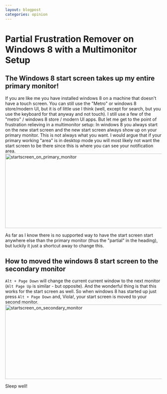 ```yaml
---
layout: blogpost
categories: opinion
---
```


# Partial Frustration Remover on Windows 8 with a Multimonitor Setup

<h2>The Windows 8 start screen takes up my entire primary monitor!</h2>
<p>
If you are like me you have installed windows 8 on a machine that doesn't have a touch screen. You can still use the "Metro" or windows 8 store/modern UI, but it is of little use I think (well, except for search, but you use the keyboard for that anyway and not touch). I still use a few of the "metro" / windows 8 store / modern UI apps. But let me get to the point of frustration relieving in a multimonitor setup: In windows 8 you always start on the new start screen and the new start screen always show up on your primary monitor. This is not always what you want. I would argue that if your primary working "area" is in desktop mode you will most likely not want the start screen to be there since this is where you can see your notification area. 

<img src="https://steenhulthin.github.io/blog/wp-content/uploads/2013/04/startscreen_on_primary_monitor.png" alt="startscreen_on_primary_monitor" width="768" height="240" class="alignnone size-full wp-image-351" />

As far as I know there is no supported way to have the start screen start anywhere else than the primary monitor (thus the "partial" in the heading), but luckily it just a shortcut away to change this. 
</p>

<h2>How to moved the windows 8 start screen to the secondary monitor</h2>
<p>
<code>Alt + Page Down</code> will change the current current window to the next monitor (<code>Alt Page Up</code> is similar - but opposite). And the wonderful thing is that this works for the start screen as well. So when windows 8 has started up just press <code>Alt + Page Down</code> and, Viola!, your start screen is moved to your second monitor. 

<img src="https://steenhulthin.github.io/blog/wp-content/uploads/2013/04/startscreen_on_secondary_monitor.png" alt="startscreen_on_secondary_monitor" width="768" height="240" class="alignnone size-full wp-image-352" />

Sleep well!
</p>
